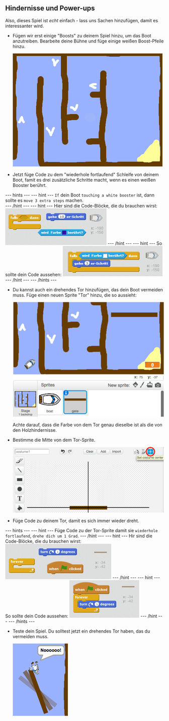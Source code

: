 ## Hindernisse und Power-ups

Also, dieses Spiel ist *echt* einfach - lass uns Sachen hinzufügen, damit es interessanter wird.

+ Fügen wir erst einige "Boosts" zu deinem Spiel hinzu, um das Boot anzutreiben. Bearbeite deine Bühne und füge einige weißen Boost-Pfeile hinzu.
    
    ![screenshot](images/boat-boost.png)

+ Jetzt füge Code zu dem "wiederhole fortlaufend" Schleife von deinem Boot, famit es drei zusätzliche Schritte macht, wenn es einen weißen Booster berührt.

\--- hints \--- \--- hint \--- `If` dein Boot `touching a white booster` ist, dann sollte es `move 3 extra steps` machen.  
\--- /hint \--- \--- hint \--- Hier sind die Code-Blöcke, die du brauchen wirst: ![screenshot](images/boat-boost-blocks.png) \--- /hint \--- \--- hint \--- So sollte dein Code aussehen: ![screenshot](images/boat-boost-code.png) \--- /hint \--- \--- /hints \---

+ Du kannst auch ein drehendes Tor hinzufügen, das dein Boot vermeiden muss. Füge einen neuen Sprite "Tor" hinzu, die so aussieht:
    
    ![screenshot](images/boat-gate.png)
    
    Achte darauf, dass die Farbe von dem Tor genau dieselbe ist als die von den Holzhindernisse.

+ Bestimme die Mitte von dem Tor-Sprite.
    
    ![screenshot](images/boat-center.png)

+ Füge Code zu deinem Tor, damit es sich immer wieder dreht.

\--- hints \--- \--- hint \--- Füge Code zu der Tor-Sprite damit sie `wiederhole fortlaufend`, `drehe dich um 1 Grad`. \--- /hint \--- \--- hint \--- Hir sind die Code-Blöcke, die du brauchen wirst: ![screenshot](images/boat-spin-blocks.png) \--- /hint \--- \--- hint \--- So sollte dein Code aussehen: ![screenshot](images/boat-spin-code.png) \--- /hint \--- \--- /hints \---

+ Teste dein Spiel. Du solltest jetzt ein drehendes Tor haben, das du vermeiden muss.
    
    ![screenshot](images/boat-gate-test.png)